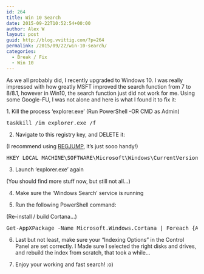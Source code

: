 ```yaml
---
id: 264
title: Win 10 Search
date: 2015-09-22T10:52:54+00:00
author: Alex W
layout: post
guid: http://blog.vvittig.com/?p=264
permalink: /2015/09/22/win-10-search/
categories:
  - Break / Fix
  - Win 10
---
```

As we all probably did, I recently upgraded to Windows 10. I was really impressed with how greatly MSFT improved the search function from 7 to 8/8.1, however in Win10, the search function just did not work for me. Using some Google-FU, I was not alone and here is what I found it to fix it:

1. Kill the process &#8216;explorer.exe&#8217; (Run PowerShell -OR CMD as Admin)

<pre class="lang:default decode:true ">taskkill /im explorer.exe /f</pre>

2. Navigate to this registry key, and DELETE it:
  
(I recommend using <a href="https://technet.microsoft.com/en-us/sysinternals/bb963880.aspx" target="_blank">REGJUMP</a>, it&#8217;s just sooo handy!)

<pre class="lang:default decode:true ">HKEY_LOCAL_MACHINE\SOFTWARE\Microsoft\Windows\CurrentVersion\Explorer\FolderTypes{ef87b4cb-f2ce-4785-8658-4ca6c63e38c6}\TopViews{00000000-0000-0000-0000-000000000000}`</pre>

3. Launch &#8216;explorer.exe&#8217; again
  
(You should find more stuff now, but still not all&#8230;)

4. Make sure the &#8216;Windows Search&#8217; service is running

5. Run the following PowerShell command:
  
(Re-install / build Cortana&#8230;)

<pre class="lang:ps decode:true ">Get-AppXPackage -Name Microsoft.Windows.Cortana | Foreach {Add-AppxPackage -DisableDevelopmentMode -Register "$($_.InstallLocation)\AppXManifest.xml"}</pre>

6. Last but not least, make sure your &#8220;Indexing Options&#8221; in the Control Panel are set correctly. I Made sure I selected the right disks and drives, and rebuild the index from scratch, that took a while&#8230;

7. Enjoy your working and fast search! :o)

&nbsp;